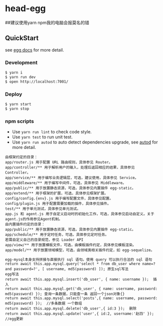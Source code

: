 # head-egg
##建议使用yarn npm我的电脑会报莫名的错
## QuickStart

<!-- add docs here for admin -->

see [egg docs][egg] for more detail.

### Development

```bash
$ yarn i
$ yarn run dev
$ open http://localhost:7001/
```

### Deploy

```bash
$ yarn start
$ yarn stop
```

### npm scripts

- Use `yarn run lint` to check code style.
- Use `yarn test` to run unit test.
- Use `yarn run autod` to auto detect dependencies upgrade, see [autod](https://www.npmjs.com/package/autod) for more detail.


[egg]: https://eggjs.org

```code
由框架约定的目录：
app/router.js 用于配置 URL 路由规则，具体参见 Router。
app/controller/** 用于解析用户的输入，处理后返回相应的结果，具体参见 Controller。
app/service/** 用于编写业务逻辑层，可选，建议使用，具体参见 Service。
app/middleware/** 用于编写中间件，可选，具体参见 Middleware。
app/public/** 用于放置静态资源，可选，具体参见内置插件 egg-static。
app/extend/** 用于框架的扩展，可选，具体参见框架扩展。
config/config.{env}.js 用于编写配置文件，具体参见配置。
config/plugin.js 用于配置需要加载的插件，具体参见插件。
test/** 用于单元测试，具体参见单元测试。
app.js 和 agent.js 用于自定义启动时的初始化工作，可选，具体参见启动自定义。关于agent.js的作用参见Agent机制。
由内置插件约定的目录：
app/public/** 用于放置静态资源，可选，具体参见内置插件 egg-static。
app/schedule/** 用于定时任务，可选，具体参见定时任务。
若需自定义自己的目录规范，参见 Loader API
app/view/** 用于放置模板文件，可选，由模板插件约定，具体参见模板渲染。
app/model/** 用于放置领域模型，可选，由领域类相关插件约定，如 egg-sequelize。
```
```code
egg-mysql本身支持拼接与直接执行 sql 语句。使用 query 可以执行合法的 sql 语句
return await this.app.mysql.query('select * from db_user where name=? and password=?', [ username, md5(password) ]); 原生sql写法
egg写法
return await this.app.mysql.insert('db_user', { name: username });  插入
return await this.app.mysql.get('db_user', { name: username, password: md5(password) }); 查询一条数据，只能查一条 返回一个json对象{}
return await this.app.mysql.select('posts',{ name: username, password: md5(password) });  //多条数据 一个数组
return await this.app.mysql.delete('db_user',{ id:3 });  删除
return await this.app.mysql.update('user',{ id:2, username:'赵四' }); //egg更新
```
